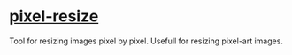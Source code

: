 # [pixel-resize](http://www.koluch.ru/pixel-resize/)

Tool for resizing images pixel by pixel. Usefull for resizing pixel-art images.

